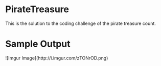 # PirateTreasure
This is the solution to the coding challenge of the pirate treasure count.
<h1>Sample Output</h1>
![Imgur Image](http://i.imgur.com/zTONrOD.png)
